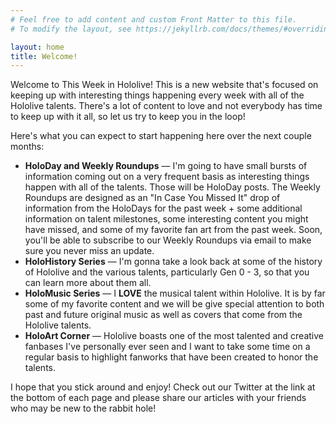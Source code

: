 ```yaml
---
# Feel free to add content and custom Front Matter to this file.
# To modify the layout, see https://jekyllrb.com/docs/themes/#overriding-theme-defaults

layout: home
title: Welcome!
---
```

Welcome to This Week in Hololive! This is a new website that's focused on
keeping up with interesting things happening every week with all of the Hololive
talents. There's a lot of content to love and not everybody has time to keep up
with it all, so let us try to keep you in the loop!

Here's what you can expect to start happening here over the next couple months:

* **HoloDay and Weekly Roundups** &mdash; I'm going to have small bursts of
information coming out on a very frequent basis as interesting things happen
with all of the talents. Those will be HoloDay posts. The Weekly Roundups are
designed as an "In Case You Missed It" drop of information from the HoloDays for
the past week + some additional information on talent milestones, some
interesting content you might have missed, and some of my favorite fan art from
the past week. Soon, you'll be able to subscribe to our Weekly Roundups via
email to make sure you never miss an update.
* **HoloHistory Series** &mdash; I'm gonna take a look back at some of the
history of Hololive and the various talents, particularly Gen 0 - 3, so that you
can learn more about them all.
* **HoloMusic Series** &mdash; I **LOVE** the musical talent within Hololive. It
is by far some of my favorite content and we will be give special attention to
both past and future original music as well as covers that come from the
Hololive talents.
* **HoloArt Corner** &mdash; Hololive boasts one of the most talented and
creative fanbases I've personally ever seen and I want to take some time on a
regular basis to highlight fanworks that have been created to honor the talents.

I hope that you stick around and enjoy! Check out our Twitter at the link at the
bottom of each page and please share our articles with your friends who may be
new to the rabbit hole!